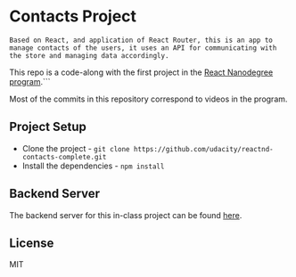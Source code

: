 # Contacts Project

`Based on React, and application of React Router, this is an app to manage contacts of the users, it uses an API for communicating with the store and managing data accordingly.`

This repo is a code-along with the first project in the [React Nanodegree program](https://www.udacity.com/course/react-nanodegree--nd019).```

Most of the commits in this repository correspond to videos in the program.

## Project Setup

- Clone the project - `git clone https://github.com/udacity/reactnd-contacts-complete.git`
- Install the dependencies - `npm install`

## Backend Server

The backend server for this in-class project can be found [here](https://github.com/udacity/reactnd-contacts-server).

## License

MIT
